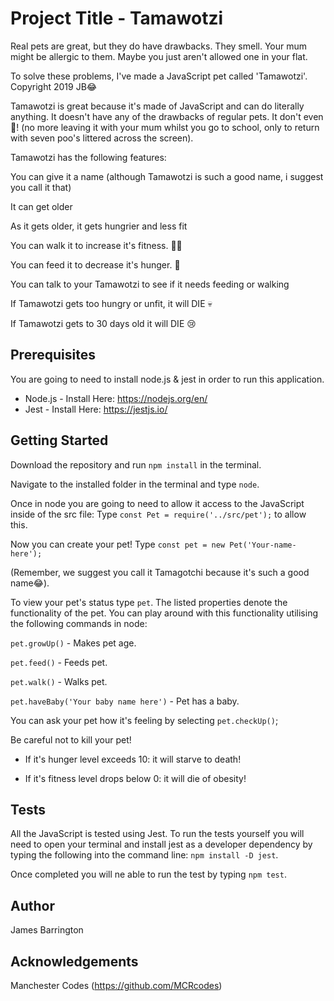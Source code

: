 # Project Title - Tamawotzi

Real pets are great, but they do have drawbacks. They smell. Your mum might be allergic to them. Maybe you just aren't allowed one in your flat.

To solve these problems, I've made a JavaScript pet called 'Tamawotzi'. Copyright 2019 JB😂

Tamawotzi is great because it's made of JavaScript and can do literally anything. It doesn't have any of the drawbacks of regular pets. It don't even 💩! (no more leaving it with your mum whilst you go to school, only to return with seven poo's littered across the screen).

Tamawotzi has the following features:

You can give it a name (although Tamawotzi is such a good name, i suggest you call it that)

It can get older

As it gets older, it gets hungrier and less fit

You can walk it to increase it's fitness. 🏃‍♂️

You can feed it to decrease it's hunger. 🍕

You can talk to your Tamawotzi to see if it needs feeding or walking

If Tamawotzi gets too hungry or unfit, it will DIE 💀

If Tamawotzi gets to 30 days old it will DIE 😢

## Prerequisites

You are going to need to install node.js & jest in order to run this application.

* Node.js - Install Here: https://nodejs.org/en/
* Jest - Install Here: https://jestjs.io/

## Getting Started

Download the repository and run `npm install` in the terminal. 

Navigate to the installed folder in the terminal and type `node`.

Once in node you are going to need to allow it access to the JavaScript inside of the src file: Type `const Pet = require('../src/pet');` to allow this.

Now you can create your pet! Type `const pet = new Pet('Your-name-here');`

(Remember, we suggest you call it Tamagotchi because it's such a good name😂).

To view your pet's status type `pet`. The listed properties denote the functionality of the pet. You can play around with this functionality utilising the following commands in node:

`pet.growUp()` - Makes pet age.

`pet.feed()` - Feeds pet. 

`pet.walk()` - Walks pet.

`pet.haveBaby('Your baby name here')` - Pet has a baby.

You can ask your pet how it's feeling by selecting `pet.checkUp()`;

Be careful not to kill your pet! 

* If it's hunger level exceeds 10: it will starve to death! 

* If it's fitness level drops below 0: it will die of obesity!

## Tests

All the JavaScript is tested using Jest. To run the tests yourself you will need to open your terminal and install jest as a developer dependency by typing the following into the command line: `npm install -D jest`.

Once completed you will ne able to run the test by typing `npm test`.

## Author

James Barrington

## Acknowledgements 

Manchester Codes (https://github.com/MCRcodes)



